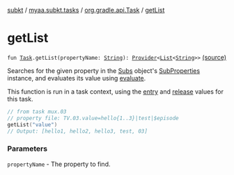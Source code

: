 [subkt](../../index.md) / [myaa.subkt.tasks](../index.md) / [org.gradle.api.Task](index.md) / [getList](./get-list.md)

# getList

`fun `[`Task`](https://docs.gradle.org/current/javadoc/org/gradle/api/Task.html)`.getList(propertyName: `[`String`](https://kotlinlang.org/api/latest/jvm/stdlib/kotlin/-string/index.html)`): `[`Provider`](https://docs.gradle.org/current/javadoc/org/gradle/api/provider/Provider.html)`<`[`List`](https://kotlinlang.org/api/latest/jvm/stdlib/kotlin.collections/-list/index.html)`<`[`String`](https://kotlinlang.org/api/latest/jvm/stdlib/kotlin/-string/index.html)`>>` [(source)](https://github.com/Myaamori/SubKt/blob/0.1.13/src/main/kotlin/myaa/subkt/tasks/plugin.kt#L296)

Searches for the given property in the [Subs](../-subs/index.md) object's [SubProperties](../-sub-properties/index.md) instance,
and evaluates its value using [evaluate](evaluate.md).

This function is run in a task context, using the [entry](entry.md) and [release](release.md) values for this task.

``` kotlin
// from task mux.03
// property file: TV.03.value=hello{1..3}|test|$episode
getList("value")
// Output: [hello1, hello2, hello3, test, 03]
```

### Parameters

`propertyName` - The property to find.